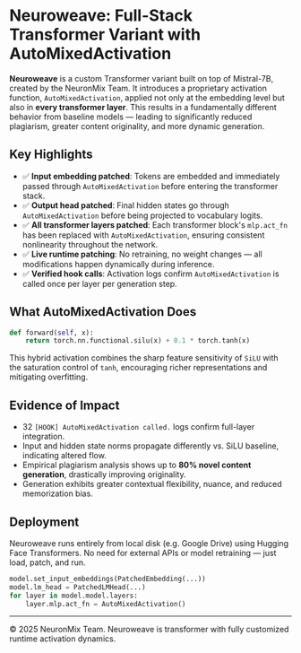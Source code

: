 # Neuroweave: Full-Stack Transformer Variant with AutoMixedActivation

**Neuroweave** is a custom Transformer variant built on top of Mistral-7B, created by the NeuronMix Team. It introduces a proprietary activation function, `AutoMixedActivation`, applied not only at the embedding level but also in **every transformer layer**. This results in a fundamentally different behavior from baseline models — leading to significantly reduced plagiarism, greater content originality, and more dynamic generation.

## Key Highlights

- ✅ **Input embedding patched**: Tokens are embedded and immediately passed through `AutoMixedActivation` before entering the transformer stack.
- ✅ **Output head patched**: Final hidden states go through `AutoMixedActivation` before being projected to vocabulary logits.
- ✅ **All transformer layers patched**: Each transformer block's `mlp.act_fn` has been replaced with `AutoMixedActivation`, ensuring consistent nonlinearity throughout the network.
- ✅ **Live runtime patching**: No retraining, no weight changes — all modifications happen dynamically during inference.
- ✅ **Verified hook calls**: Activation logs confirm `AutoMixedActivation` is called once per layer per generation step.

## What AutoMixedActivation Does

```python
def forward(self, x):
    return torch.nn.functional.silu(x) + 0.1 * torch.tanh(x)
```
This hybrid activation combines the sharp feature sensitivity of `SiLU` with the saturation control of `tanh`, encouraging richer representations and mitigating overfitting.

## Evidence of Impact

- 32 `[HOOK] AutoMixedActivation called.` logs confirm full-layer integration.
- Input and hidden state norms propagate differently vs. SiLU baseline, indicating altered flow.
- Empirical plagiarism analysis shows up to **80% novel content generation**, drastically improving originality.
- Generation exhibits greater contextual flexibility, nuance, and reduced memorization bias.

## Deployment

Neuroweave runs entirely from local disk (e.g. Google Drive) using Hugging Face Transformers. No need for external APIs or model retraining — just load, patch, and run.

```python
model.set_input_embeddings(PatchedEmbedding(...))
model.lm_head = PatchedLMHead(...)
for layer in model.model.layers:
    layer.mlp.act_fn = AutoMixedActivation()
```

---

© 2025 NeuronMix Team. Neuroweave is transformer with fully customized runtime activation dynamics.
